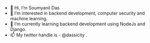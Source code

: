 - 👋 Hi, I’m Soumyanil Das
- 👀 I’m interested in backend development, computer security and machine learning. 
- 🌱 I’m currently learning backend development using NodeJs and Django.
- 📫 My twitter handle is - @dassicity .

<!---
dassicity/dassicity is a ✨ special ✨ repository because its `README.md` (this file) appears on your GitHub profile.
You can click the Preview link to take a look at your changes.
--->
